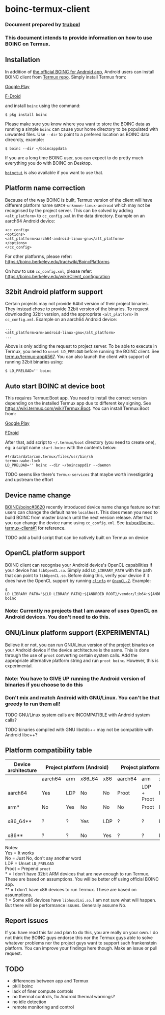 # boinc-termux-client

### Document prepared by [truboxl](https://github.com/truboxl)
### This document intends to provide information on how to use BOINC on Termux.

## Installation

In addition of [the official BOINC for Android app](https://play.google.com/store/apps/details?id=edu.berkeley.boinc&hl=en), Android users can install BOINC client from [Termux repo](https://github.com/termux/termux-packages/tree/master/packages/boinc). Simply install Termux from:

[Google Play](https://play.google.com/store/apps/details?id=com.termux&hl=en)

[F-Droid](https://f-droid.org/en/packages/com.termux/)

and install `boinc` using the command:

    $ pkg install boinc

Please make sure you know where you want to store the BOINC data as running a simple `boinc` can cause your home directory to be populated with unwanted files. Use `--dir` to point to a prefered location as BOINC data direcroty, example:

    $ boinc --dir ~/boincappdata

If you are a long time BOINC user, you can expect to do pretty much everything you do with BOINC on Desktop.

[`boinctui`](https://github.com/termux/termux-packages/tree/master/packages/boinctui) is also available if you want to use that.

## Platform name correction

Because of the way BOINC is built, Termux version of the client will have different platform name `$ARCH-unknown-linux-android` which may not be recognised by the project server. This can be solved by adding `<alt_platform>` to `cc_config.xml` in the data directory. Example on an aarch64 Android device:

```
<cc_config>
<options>
<alt_platform>aarch64-android-linux-gnu</alt_platform>
</options>
</cc_config>
```

For other platforms, please refer: https://boinc.berkeley.edu/trac/wiki/BoincPlatforms

On how to use `cc_config.xml`, please refer: https://boinc.berkeley.edu/wiki/Client_configuration

## 32bit Android platform support

Certain projects may not provide 64bit version of their project binaries. They instead chose to provide 32bit version of the binaries. To request downloading 32bit version, add the appropriate `<alt_platform>` in `cc_config.xml`. Example on an aarch64 Android device:

```
...
<alt_platform>arm-android-linux-gnu</alt_platform>
...
```

Above is only adding the request to project server. To be able to execute in Termux, you need to `unset LD_PRELOAD` before running the BOINC client. See [termux/termux-app#567](https://github.com/termux/termux-app/issues/567). You can also launch the client with support of running 32bit binaries using:

    $ LD_PRELOAD='' boinc

## Auto start BOINC at device boot

This requires Termux:Boot app. You need to install the correct version depending on the installed Termux app due to different key signing. See https://wiki.termux.com/wiki/Termux:Boot. You can install Termux:Boot from:

[Google Play](https://play.google.com/store/apps/details?id=com.termux.boot&hl=en)

[FDroid](https://f-droid.org/en/packages/com.termux.boot/)

After that, add script to `~/.termux/boot` directory (you need to create one), eg: a script name `start-boinc` with the contents below:

```
#!/data/data/com.termux/files/usr/bin/sh
termux-wake-lock
LD_PRELOAD='' boinc --dir ~/boincappdir --daemon
```

TODO seems like there's `Termux-services` that maybe worth investigating and upstream the effort

## Device name change

[BOINC/boinc#3620](https://github.com/BOINC/boinc/pull/3620) recently introduced device name change feature so that users can change the default name `localhost`. This does mean you need to build BOINC from master branch until the next version release. After that you can change the device name using `cc_config.xml`. See [truboxl/boinc-termux-client#1](https://github.com/truboxl/boinc-termux-client/issues/1) for reference.

TODO add a build script that can be natively built on Termux on device

## OpenCL platform support

BOINC client can recognise your Android device's OpenCL capabilities if your device has `libOpenCL.so`. Simply add `LD_LIBRARY_PATH` with the path that can point to `libOpenCL.so`. Before doing this, verify your device if it does have the OpenCL support by running [`clinfo`](https://github.com/Oblomov/clinfo) or [`OpenCL-Z`](https://play.google.com/store/apps/details?id=com.robertwgh.opencl_z_android&hl=en). Example:

    $ LD_LIBRARY_PATH="${LD_LIBRARY_PATH}:${ANDROID_ROOT}/vendor/lib64:${ANDROID_ROOT}/vendor/lib64/egl" boinc

### Note: Currently no projects that I am aware of uses OpenCL on Android devices. You don't need to do this.

## GNU/Linux platform support (EXPERIMENTAL)

Believe it or not, you can run GNU/Linux version of the project binaries on your Android device if the device architecture is the same. This is done through the use of `proot` converting certain system calls. Add the appropriate alternative platform string and run `proot boinc`. However, this is experimental.

### Note: You have to GIVE UP running the Android version of binaries if you choose to do this

### Don't mix and match Android with GNU/Linux. You can't be that greedy to run them all!

TODO GNU/Linux system calls are INCOMPATIBLE with Android system calls?

TODO binaries compiled with GNU libstdc++ may not be compatible with Android libc++?

## Platform compatibility table

<table>
<thread>
<tr>
<th>Device architecture</th><th colspan=4>Project platform (Android)</th><th colspan=4>Project platform (GNU/Linux)</th>
</tr>
</thread>
<tbody>
<tr><td></td><td>aarch64</td><td>arm</td><td>x86_64</td><td>x86</td><td>aarch64</td><td>arm</td><td>x86_64</td><td>x86</td></tr>
<tr><td>aarch64</td><td>Yes</td><td>LDP</td><td>No</td><td>No</td><td>Proot</td><td>LDP + Proot</td><td>No</td><td>No</td></tr>
<tr><td>arm*</td><td>No</td><td>Yes</td><td>No</td><td>No</td><td>No</td><td>Proot</td><td>No</td><td>No</td></tr>
<tr><td>x86_64**</td><td>?</td><td>?</td><td>Yes</td><td>LDP</td><td>?</td><td>?</td><td>Proot</td><td>LDP + Proot</td></tr>
<tr><td>x86**</td><td>?</td><td>?</td><td>No</td><td>Yes</td><td>?</td><td>?</td><td>No</td><td>Proot</td></tr>
</tbody>
</table>

Notes:
\
Yes = It works
\
No = Just No, don't say another word
\
LDP = Unset `LD_PRELOAD`
\
Proot = Prepend `proot`
\
\* = I don't have 32bit ARM devices that are new enough to run Termux. These are based on assumptions. You will be better off using official BOINC app.
\
\** = I don't have x86 devices to run Termux. These are based on assumptions.
\
? = Some x86 devices have `libhoudini.so`. I am not sure what will happen. But there will be performance issues. Generally assume No.

## Report issues

If you have read this far and plan to do this, you are really on your own. I do not think the BOINC guys endorse this nor the Termux guys able to solve whatever problems nor the project guys want to support such frankenstein platform. You can improve your findings here though. Make an issue or pull request.

## TODO

* differences between app and Termux
* pkill boinc
* lack of finer compute controls
* no thermal controls, fix Android thermal warnings?
* no idle detection
* remote monitoring and control
